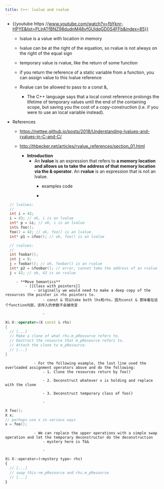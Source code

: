 ```yaml
---
title: C++: lvalue and rvalue
---
```


- {{youtube https //www.youtube.com/watch?v=fbYknr-HPYE&list=PLlrATfBNZ98dudnM48yfGUldqGD0S4FFb&index=85}}
	 - lvalue is a value with location in memory 

	 - lvalue can be at the right of the equation, so rvalue is not always on the right of the equal sign

	 - temporary value is rvalue, like the return of some function

	 - if you return the reference of a static variable from a function, you can assign value to this lvalue reference

	 - Rvalue can be allowed to pass to a const &, 
		 - The C++ language says that a local const reference prolongs the lifetime of temporary values until the end of the containing scope, but saving you the cost of a copy-construction (i.e. if you were to use an local variable instead).

- References
	 - https://nettee.github.io/posts/2018/Understanding-lvalues-and-rvalues-in-C-and-C/

	 - http://thbecker.net/articles/rvalue_references/section_01.html
		 - **Introduction**
			 - An __lvalue__ is an expression that refers to **a memory location and allows us to take the address of that memory location via the & operator**. An __rvalue__ is an expression that is not an lvalue.
				 - examples code

				 - 
```c++
  // lvalues:
  //
  int i = 42;
  i = 43; // ok, i is an lvalue
  int* p = &i; // ok, i is an lvalue
  int& foo();
  foo() = 42; // ok, foo() is an lvalue
  int* p1 = &foo(); // ok, foo() is an lvalue

  // rvalues:
  //
  int foobar();
  int j = 0;
  j = foobar(); // ok, foobar() is an rvalue
  int* p2 = &foobar(); // error, cannot take the address of an rvalue
  j = 42; // ok, 42 is an rvalue
```

		 - **Move Semantics**
			 - [[Class with pointers]]
				 - originally we would need to make a deep copy of the resources the pointer in rhs pointers to.
					 - const & 可以take both lhs和rhs，因为const & 意味着在这个function内部，该传入的参数不会被改变

					 - 
```c++
X& X::operator=(X const & rhs)
{
  // [...]
  // Make a clone of what rhs.m_pResource refers to.
  // Destruct the resource that m_pResource refers to. 
  // Attach the clone to m_pResource.
  // [...]
}
```

				 - For the following example, the last line used the overloaded assignment operators above and do the following:
					 - 1. Clone the resources return by foo()

					 - 2. Deconstruct whatever x is holding and replace with the clone

					 - 3. Deconstruct temporary class of foo()

					 - 
```c++
X foo();
X x;
// perhaps use x in various ways
x = foo();
```

				 - We can replace the upper operations with a simple swap operation and let the temporary deconstructor do the deconstruction
					 - mystery here is T&&

					 - 
```javascript
X& X::operator=(<mystery type> rhs)
{
  // [...]
  // swap this->m_pResource and rhs.m_pResource
  // [...]  
}
```
